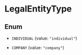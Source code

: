 

# LegalEntityType

## Enum


* `INDIVIDUAL` (value: `"individual"`)

* `COMPANY` (value: `"company"`)



